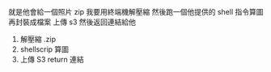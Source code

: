 就是他會給一個照片 zip 我要用終端機解壓縮 然後跑一個他提供的 shell 指令算圖 再封裝成檔案 上傳 s3 然後返回連結給他

1. 解壓縮 .zip
2. shellscrip 算圖
3. 上傳 S3 return 連結
